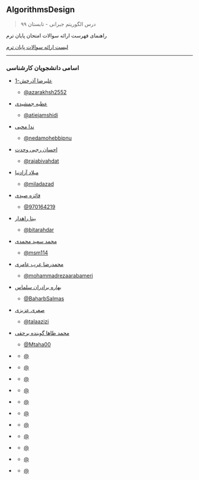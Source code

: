 ## AlgorithmsDesign

> درس الگوریتم جبرانی - تابستان ۹۹


راهنمای فهرست ارائه سوالات امتحان پایان ترم

 [لیست ارائه سوالات پایان ترم](https://github.com/AliRazavi-edu/PNU_3983/blob/master/AlgorithmsDesign/list.pdf)
 
 
 ---
### اسامی دانشجویان  کارشناسی
  

 + [1-علیرضا آذرخش](https://azarakhsh2552.github.io/ )  
   - [@azarakhsh2552](https://github.com/azarakhsh2552)
  
  
  
+ [عطیه جمشیدی]( https://atiejamshidi.github.io/atiejamshidii.github.io/)  
  - [@atiejamshidi](https://github.com/atiejamshidi)



+ [ندا محبی]( https://nedamohebbipnu.github.io/neda7713/)  
  - [@nedamohebbipnu](https://github.com/nedamohebbipnu)
 
 
 
+ [احسان رجبی وحدت]( https://rajabivahdat.github.io/)  
  - [@rajabivahdat](https://github.com/rajabivahdat)





+ [میلاد آزادنیا](https://miladazad.github.io/ )  
  - [@miladazad](https://github.com/miladazad)
 
 
 
+ [فائزه صیدی]( https://970164219.github.io/)  
  - [@970164219](https://github.com/970164219)



+ [بیتا راهدار]( https://bitarahdar.github.io/bitaraahdar.github.io/)  
  - [@bitarahdar](https://github.com/bitarahdar)
 
 
 
+ [محمد سعید محمدی]( )  
  - [@msm114](http://github.com/msm114)



+ [محمدرضا عرب عامری](http://mohammadrezaarabameri.github.io/ )  
  - [@mohammadrezaarabameri](https://github.com/mohammadrezaarabameri)
 
 
 
+ [بهاره برادران سلماس](https://baharbsalmas.github.io/)  
  - [@BaharbSalmas](https://github.com/BaharbSalmas)






 
 
 
+ [صغری عزیزی]( https://talaazizi.github.io/talaazizi/)  
  - [@talaazizi](https://github.com/970167982)





+ [محمد طاها گوینده برحقی](http://mtaha00.github.io/ )  
  - [@Mtaha00](https://github.com/Mtaha00)
 
 
 
+ []( )  
  - [@]()



+ []( )  
  - [@]()
 
 
 
+ []( )  
  - [@]()





+ []( )  
  - [@]()
 
 
 
+ []( )  
  - [@]()








+ []( )  
  - [@]()
 
 
 
+ []( )  
  - [@]()



+ []( )  
  - [@]()
 
 
 
+ []( )  
  - [@]()





+ []( )  
  - [@]()
 
 
 
+ []( )  
  - [@]()
